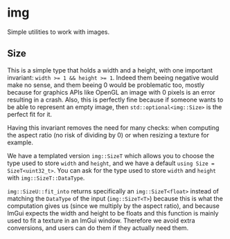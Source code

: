 # img

Simple utilities to work with images.

## Size

This is a simple type that holds a width and a height, with one important invariant: ```width >= 1 && height >= 1```. Indeed them beeing negative would make no sense, and them beeing 0 would be problematic too, mostly because for graphics APIs like OpenGL an image with 0 pixels is an error resulting in a crash. Also, this is perfectly fine because if someone wants to be able to represent an empty image, then ```std::optional<img::Size>``` is the perfect fit for it.

Having this invariant removes the need for many checks: when computing the aspect ratio (no risk of dividing by 0) or when resizing a texture for example.

We have a templated version ```img::SizeT``` which allows you to choose the type used to store ```width``` and ```height```, and we have a default ```using Size = SizeT<uint32_t>```. You can ask for the type used to store ```width``` and ```height``` with ```img::SizeT::DataType```.

```img::SizeU::fit_into``` returns specifically an ```img::SizeT<float>``` instead of matching the ```DataType``` of the input (```img::SizeT<T>```) because this is what the computation gives us (since we multiply by the aspect ratio), and because ImGui expects the width and height to be floats and this function is mainly used to fit a texture in an ImGui window. Therefore we avoid extra conversions, and users can do them if they actually need them.